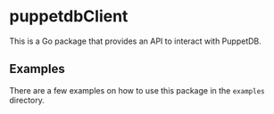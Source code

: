 # puppetdbClient

This is a Go package that provides an API to interact with PuppetDB.

## Examples

There are a few examples on how to use this package in the `examples` directory.